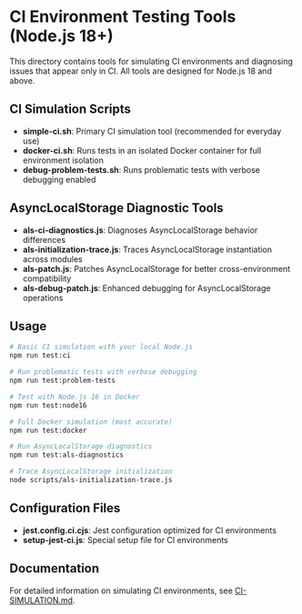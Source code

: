 # CI Environment Testing Tools (Node.js 18+)

This directory contains tools for simulating CI environments and diagnosing issues that appear only in CI.
All tools are designed for Node.js 18 and above.

## CI Simulation Scripts

- **simple-ci.sh**: Primary CI simulation tool (recommended for everyday use)
- **docker-ci.sh**: Runs tests in an isolated Docker container for full environment isolation
- **debug-problem-tests.sh**: Runs problematic tests with verbose debugging enabled

## AsyncLocalStorage Diagnostic Tools

- **als-ci-diagnostics.js**: Diagnoses AsyncLocalStorage behavior differences
- **als-initialization-trace.js**: Traces AsyncLocalStorage instantiation across modules
- **als-patch.js**: Patches AsyncLocalStorage for better cross-environment compatibility
- **als-debug-patch.js**: Enhanced debugging for AsyncLocalStorage operations

## Usage

```bash
# Basic CI simulation with your local Node.js
npm run test:ci

# Run problematic tests with verbose debugging
npm run test:problem-tests

# Test with Node.js 16 in Docker
npm run test:node16

# Full Docker simulation (most accurate)
npm run test:docker

# Run AsyncLocalStorage diagnostics
npm run test:als-diagnostics

# Trace AsyncLocalStorage initialization
node scripts/als-initialization-trace.js
```

## Configuration Files

- **jest.config.ci.cjs**: Jest configuration optimized for CI environments
- **setup-jest-ci.js**: Special setup file for CI environments

## Documentation

For detailed information on simulating CI environments, see [CI-SIMULATION.md](../docs/CI-SIMULATION.md).
